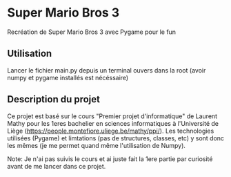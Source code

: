 # Super Mario Bros 3
Recréation de Super Mario Bros 3 avec Pygame pour le fun

## Utilisation

Lancer le fichier main.py depuis un terminal ouvers dans la root (avoir numpy et pygame installés est nécéssaire)

## Description du projet

Ce projet est basé sur le cours "Premier projet d'informatique" de Laurent Mathy pour les 1eres bachelier en sciences informatiques à l'Université de Liège (https://people.montefiore.uliege.be/mathy/ppi/). Les technologies utilisées (Pygame) et limtations (pas de structures, classes, etc) y sont donc les mêmes (je me permet quand même l'utilisation de Numpy).

Note: Je n'ai pas suivis le cours et ai juste fait la 1ere partie par curiosité avant de me lancer dans ce projet.
